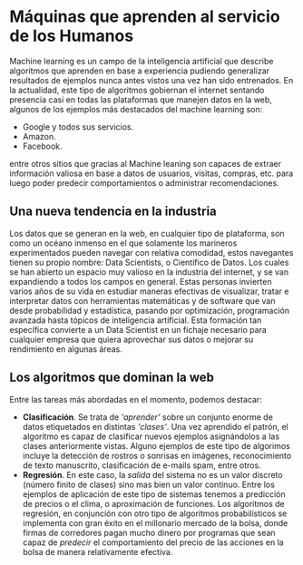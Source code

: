 # Máquinas que aprenden al servicio de los Humanos

Machine learning es un campo de la inteligencia artificial que describe algoritmos que aprenden en base a experiencia pudiendo generalizar resultados de ejemplos nunca antes vistos una vez han sido entrenados. En la actualidad, este tipo de algoritmos gobiernan el internet sentando presencia casi en todas las plataformas que manejen datos en la web, algunos de los ejemplos más destacados del machine learning son:

  - Google y todos sus servicios.
  - Amazon.
  - Facebook.

entre otros sitios que gracias al Machine leaning son capaces de extraer información valiosa en base a datos de usuarios, visitas, compras, etc. para luego poder predecir comportamientos o administrar recomendaciones.

## Una nueva tendencia en la industria

Los datos que se generan en la web, en cualquier tipo de plataforma, son como un océano inmenso en el que solamente los marineros experimentados pueden navegar con relativa comodidad, estos navegantes tienen su propio nombre: Data Scientists, o Científico de Datos. Los cuales se han abierto un espacio muy valioso en la industria del internet, y se van expandiendo a todos los campos en general. Estas personas invierten varios años de su vida en estudiar maneras efectivas de visualizar, tratar e interpretar datos con herramientas matemáticas y de software que van desde probabilidad y estadística, pasando por optimización, programación avanzada hasta tópicos de inteligencia artificial. Esta formación tan específica convierte a un Data Scientist en un fichaje necesario para cualquier empresa que quiera aprovechar sus datos o mejorar su rendimiento en algunas áreas. 

## Los algoritmos que dominan la web

Entre las tareas más abordadas en el momento, podemos destacar:
  - **Clasificación**. Se trata de *'aprender'* sobre un conjunto enorme de datos etiquetados en distintas *'clases'*. Una vez aprendido el patrón, el algoritmo es capaz de clasificar nuevos ejemplos asignándolos a las clases anteriormente vistas. Alguno ejemplos de este tipo de algorimos incluye la detección de rostros o sonrisas en imágenes, reconocimiento de texto manuscrito, clasificación de e-mails spam, entre otros.
  - **Regresión**. En este caso, la *salida* del sistema no es un valor discreto (número finito de clases) sino mas bien un valor contínuo. Entre los ejemplos de aplicación de este tipo de sistemas tenemos a predicción de precios o el clima, o aproximación de funciones. Los algoritmos de regresión, en conjunción con otro tipo de algoritmos probabilísticos se implementa con gran éxito en el millonario mercado de la bolsa, donde firmas de corredores pagan mucho dinero por programas que sean capaz de *predecir* el comportamiento del precio de las acciones en la bolsa de manera relativamente efectiva.